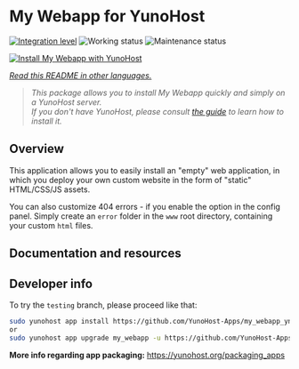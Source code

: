 <!--
N.B.: This README was automatically generated by <https://github.com/YunoHost/apps/tree/master/tools/readme_generator>
It shall NOT be edited by hand.
-->

# My Webapp for YunoHost

[![Integration level](https://apps.yunohost.org/badge/integration/my_webapp)](https://ci-apps.yunohost.org/ci/apps/my_webapp/)
![Working status](https://apps.yunohost.org/badge/state/my_webapp)
![Maintenance status](https://apps.yunohost.org/badge/maintained/my_webapp)

[![Install My Webapp with YunoHost](https://install-app.yunohost.org/install-with-yunohost.svg)](https://install-app.yunohost.org/?app=my_webapp)

_[Read this README in other languages.](./ALL_README.md)_

> _This package allows you to install My Webapp quickly and simply on a YunoHost server._  
> _If you don't have YunoHost, please consult [the guide](https://yunohost.org/install) to learn how to install it._

## Overview

This application allows you to easily install an "empty" web application, in which you deploy your own custom website in the form of "static" HTML/CSS/JS assets.

You can also customize 404 errors - if you enable the option in the config panel. Simply create an `error` folder in the `www` root directory, containing your custom `html` files.

## Documentation and resources

## Developer info

To try the `testing` branch, please proceed like that:

```bash
sudo yunohost app install https://github.com/YunoHost-Apps/my_webapp_ynh/tree/testing --debug
or
sudo yunohost app upgrade my_webapp -u https://github.com/YunoHost-Apps/my_webapp_ynh/tree/testing --debug
```

**More info regarding app packaging:** <https://yunohost.org/packaging_apps>
